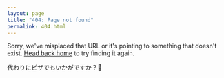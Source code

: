```yaml
---
layout: page
title: "404: Page not found"
permalink: 404.html
---
```


Sorry, we've misplaced that URL or it's pointing to something that doesn't exist. <a href="{{ site.baseurl }}/">Head back home</a> to try finding it again.

代わりにピザでもいかがですか？🍕
